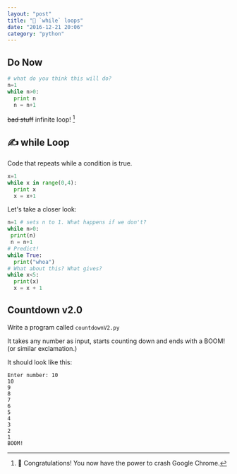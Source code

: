```yaml
---
layout: "post"
title: "🔁 `while` loops"
date: "2016-12-21 20:06"
category: "python"
---
```


## Do Now
```python
# what do you think this will do?
n=1
while n>0:
  print n
  n = n+1
```

~~bad stuff~~
infinite loop! [^infinite]

[^infinite]: 🎉 Congratulations! You now have the power to crash Google Chrome.

## ✍ while Loop
Code that repeats while a condition is true.

```python
x=1
while x in range(0,4):
  print x
  x = x+1
```

Let's take a closer look:

```python
n=1 # sets n to 1. What happens if we don't?
while n>0:
 print(n)
 n = n+1
# Predict!
while True:
  print("whoa")
# What about this? What gives?
while x<5:
  print(x)
  x = x + 1

```

## Countdown v2.0

Write a program called `countdownV2.py `

It takes any number as input, starts counting down and ends with a BOOM! (or similar exclamation.)  

It should look like this:

    Enter number: 10
    10
    9
    8
    7
    6
    5
    4
    3
    2
    1
    BOOM!
